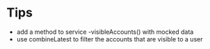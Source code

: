 # Tips

- add a method to service -visibleAccounts() with mocked data
- use combineLatest to filter the accounts that are visible to a user